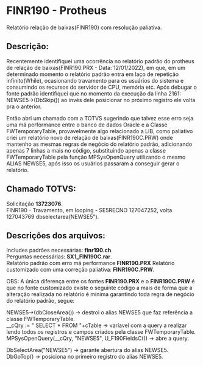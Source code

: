 # FINR190 - Protheus  
Relatório relação de baixas(FINR190) com resolução paliativa.  
  
## Descrição:  
  
Recentemente identifiquei uma ocorrência no relatório padrão do protheus de relação de baixas(FINR190.PRX - Data: 12/01/2022), em que, em um determinado momento o relatório padrão entra em laço de repetição infinito(While), ocasionando travamento para os usuários do sistema e consumindo os recursos do servidor de CPU, memória etc. Após debugar o fonte padrão identifiquei que no momento da execução da linha 2161: NEWSE5->(DbSkip()) ao invés dele posicionar no próximo registro ele volta pra o anterior.  
  
Então abri um chamado com a TOTVS sugerindo que talvez esse erro seja uma má performance entre o banco de dados Oracle e a Classe FWTemporaryTable, provavelmente algo relacionado a LIB, como paliativo criei um relatório novo de relação de baixas(FINR190C.PRW) onde mantenho as mesmas regras de negócio do relatório padrão, adicionando apenas 7 linhas a mais no código, substituindo apenas a classe FWTemporaryTable pela função MPSysOpenQuery utilizando o mesmo ALIAS NEWSE5, após isso os usuários passaram a conseguir gerar o relatório.  
  
## Chamado TOTVS:  
  
Solicitação **13723076**.  
FINR190 - Travamento, em looping - SE5RECNO 127047252, volta 127043769 dbselectarea(NEWSE5").  

## Descrições dos arquivos:  

Includes padrões necessárias: **finr190.ch**.  
Perguntas necessárias: **SX1_FIN190C.rar**.   
Relatório padrão com erro má performance **FINR190.PRX**
Relatório customizado com uma correção paliativa: **FINR190C.PRW**.  

OBS: A única diferença entre os fontes **FINR190.PRX** e o **FINR190C.PRW** é que no fonte customizado existe o seguinte código a mais de forma que a alteração realizada no relatório é mínima garantindo toda regra de negócio do relatório padrão, segue:  

NEWSE5->(dbCloseArea()) -> destroi o alias NEWSE5 que faz referência a classe FWTemporaryTable.  
__cQry := " SELECT * FROM "+cTable -> varíavel com a query a realizar lendo todos os registros e campos criados pela classe FWTemporaryTable.  
MPSysOpenQuery(__cQry, "NEWSE5", U_F190FieldsC()) -> abre a query.  

DbSelectArea("NEWSE5") -> garante abertura do alias NEWSE5.  
DbGoTop() -> posiciona no primeiro registro do alias NEWSE5.  